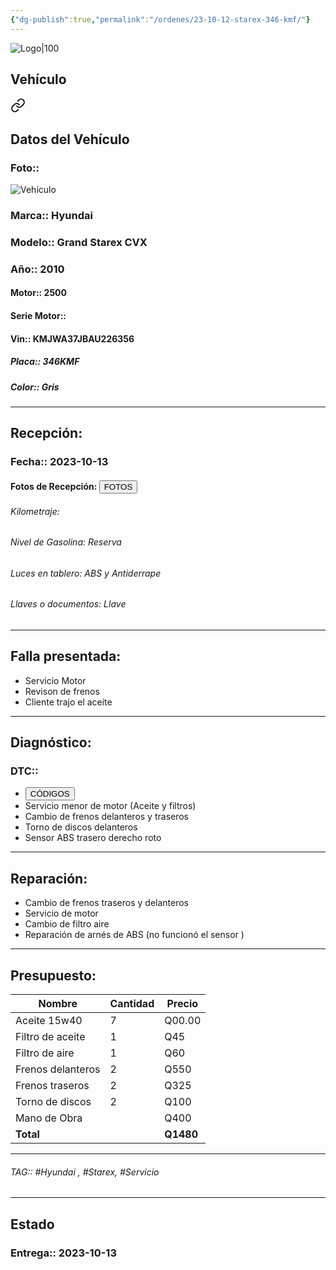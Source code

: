 ```yaml
---
{"dg-publish":true,"permalink":"/ordenes/23-10-12-starex-346-kmf/"}
---
```


![Logo|100](http://drive.google.com/uc?export=view&id=137fl3TIZ0-PU8b-Pt0bsjclwHub_u78G)

## Vehículo

<div class="transclusion internal-embed is-loaded"><a class="markdown-embed-link" href="/vehiculos/hyundai/starex-346-kmf/#datos-del-vehiculo" aria-label="Open link"><svg xmlns="http://www.w3.org/2000/svg" width="24" height="24" viewBox="0 0 24 24" fill="none" stroke="currentColor" stroke-width="2" stroke-linecap="round" stroke-linejoin="round" class="svg-icon lucide-link"><path d="M10 13a5 5 0 0 0 7.54.54l3-3a5 5 0 0 0-7.07-7.07l-1.72 1.71"></path><path d="M14 11a5 5 0 0 0-7.54-.54l-3 3a5 5 0 0 0 7.07 7.07l1.71-1.71"></path></svg></a><div class="markdown-embed">



## Datos del Vehículo 
### Foto:: 
![Vehículo](http://drive.google.com/uc?export=view&id=1qnbeqQJmYt7OCgyPeNzYlQkWr_2C-Dbz)

### Marca:: Hyundai
### Modelo:: Grand Starex CVX
### Año:: 2010
#### Motor:: 2500
#### Serie Motor:: 
#### Vin:: KMJWA37JBAU226356
##### Placa:: 346KMF
##### Color:: Gris
---


</div></div>


## Recepción:
### Fecha:: 2023-10-13
#### Fotos de Recepción: <a href="http"><button class="btn success">FOTOS</button></a>

###### Kilometraje: 
###### Nivel de Gasolina: Reserva 
###### Luces en tablero: ABS y Antiderrape 
###### Llaves o documentos: Llave

---

## Falla presentada:
- Servicio Motor 
- Revison de frenos 
- Cliente trajo el aceite 


---

## Diagnóstico:
### DTC:: 

- <a href="http"><button class="btn success">CÓDIGOS</button></a>
- Servicio menor de motor (Aceite y filtros)
- Cambio de frenos delanteros y traseros 
- Torno de discos delanteros 
- Sensor ABS trasero derecho roto 

---
## Reparación:
- Cambio de frenos traseros y delanteros 
- Servicio de motor 
- Cambio de filtro aire 
- Reparación de arnés de ABS (no funcionó el sensor )

---

## Presupuesto:

| Nombre            | Cantidad | Precio |
| ----------------- | -------- | ------ |
| Aceite 15w40      | 7        | Q00.00 |
| Filtro de aceite  | 1        | Q45    |
| Filtro de aire    | 1        | Q60    |
| Frenos delanteros | 2        | Q550   |
| Frenos traseros   | 2        | Q325   |
| Torno de discos   |    2      | Q100   |
| Mano de Obra      |          | Q400   |
| **Total**                  |          |  **Q1480**      |

---

###### TAG:: #Hyundai , #Starex, #Servicio 

---

## Estado

### Entrega:: 2023-10-13